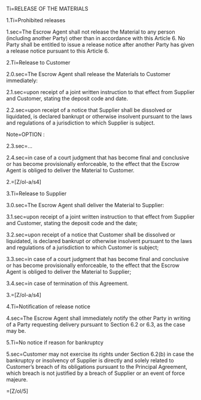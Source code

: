 Ti=RELEASE OF THE MATERIALS
 
1.Ti=Prohibited releases
 
1.sec=The Escrow Agent shall not release the Material to any person (including another Party) other than in accordance with this Article 6. No Party shall be entitled to issue a release notice after another Party has given a release notice pursuant to this Article 6.
 
2.Ti=Release to Customer
 
2.0.sec=The Escrow Agent shall release the Materials to Customer immediately:
 
2.1.sec=upon receipt of a joint written instruction to that effect from Supplier and Customer, stating the deposit code and date.
 
2.2.sec=upon receipt of a notice that Supplier shall be dissolved or liquidated, is declared bankrupt or otherwise insolvent pursuant to the laws and regulations of a jurisdiction to which Supplier is subject.

Note=OPTION : 
 
2.3.sec=...
 
2.4.sec=in case of a court judgment that has become final and conclusive or has become provisionally enforceable, to the effect that the Escrow Agent is obliged to deliver the Material to Customer.
 
2.=[Z/ol-a/s4]
 
3.Ti=Release to Supplier
 
3.0.sec=The Escrow Agent shall deliver the Material to Supplier:
 
3.1.sec=upon receipt of a joint written instruction to that effect from Supplier and Customer, stating the deposit code and the date;
 
3.2.sec=upon receipt of a notice that Customer shall be dissolved or liquidated, is declared bankrupt or otherwise insolvent pursuant to the laws and regulations of a jurisdiction to which Customer is subject;
 
3.3.sec=in case of a court judgment that has become final and conclusive or has become provisionally enforceable, to the effect that the Escrow Agent is obliged to deliver the Material to Supplier;
 
3.4.sec=in case of termination of this Agreement.
 
3.=[Z/ol-a/s4]
 
4.Ti=Notification of release notice
 
4.sec=The Escrow Agent shall immediately notify the other Party in writing of a Party requesting delivery pursuant to Section 6.2 or 6.3, as the case may be.
 
5.Ti=No notice if reason for bankruptcy
 
5.sec=Customer may not exercise its rights under Section 6.2(b) in case the bankruptcy or insolvency of Supplier is directly and solely related to Customer’s breach of its obligations pursuant to the Principal Agreement, which breach is not justified by a breach of Supplier or an event of force majeure.
 
=[Z/ol/5]